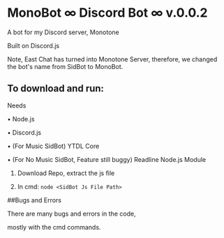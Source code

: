 # MonoBot ∞ Discord Bot ∞ v.0.0.2
A bot for my Discord server, Monotone 

Built on Discord.js 

Note, East Chat has turned into Monotone Server, therefore, we changed the bot's name from SidBot to MonoBot.

## To download and run:

Needs

• Node.js

• Discord.js

• (For Music SidBot) YTDL Core

• (For No Music SidBot, Feature still buggy) Readline Node.js Module 

1. Download Repo, extract the js file

2. In cmd: ```node <SidBot Js File Path>```

##Bugs and Errors

There are many bugs and errors in the code,

mostly with the cmd commands.


